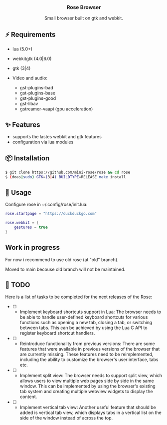 <br>
<h3 align=center>Rose Browser</h3>

<p align=center>
Small browser built on gtk and webkit. <br>
</p>

## ⚡️ Requirements
  - lua (5.0+)
  - webkitgtk (4.0|6.0)
  - gtk (3|4)
  
  - Video and audio:
  	- gst-plugins-bad
	- gst-plugins-base
	- gst-plugins-good
	- gst-libav
	- gstreamer-vaapi (gpu acceleration)
	
## ✨ Features
  - supports the lastes webkit and gtk features
  - configuration via lua modules
  
## 📦 Installation
```sh
$ git clone https://github.com/mini-rose/rose && cd rose
$ (doas|sudo) GTK=(3|4) BUILDTYPE=RELEASE make install
```

## 🚀 Usage
Configure rose in ~/.config/rose/init.lua:
```lua
rose.startpage = "https://duckduckgo.com"

rose.webkit = {
	gestures = true
}
```

## Work in progress

For now i recommend to use old rose (at "old" branch).

Moved to main becouse old branch will not be maintained.

## 📝 TODO
Here is a list of tasks to be completed for the next releases of the Rose:

- [ ] - Implement keyboard shortcuts support in Lua: The browser needs to be able to handle user-defined keyboard shortcuts for various functions such as opening a new tab, closing a tab, or switching between tabs. This can be achieved by using the Lua C API to register keyboard shortcut handlers.

- [ ] - Reintroduce functionality from previous versions: There are some features that were available in previous versions of the browser that are currently missing. These features need to be reimplemented, including the ability to customize the browser's user interface, tabs etc.

- [ ] - Implement split view: The browser needs to support split view, which allows users to view multiple web pages side by side in the same window. This can be implemented by using the browser's existing tab system and creating multiple webview widgets to display the content.

- [ ] - Implement vertical tab view: Another useful feature that should be added is vertical tab view, which displays tabs in a vertical list on the side of the window instead of across the top.
